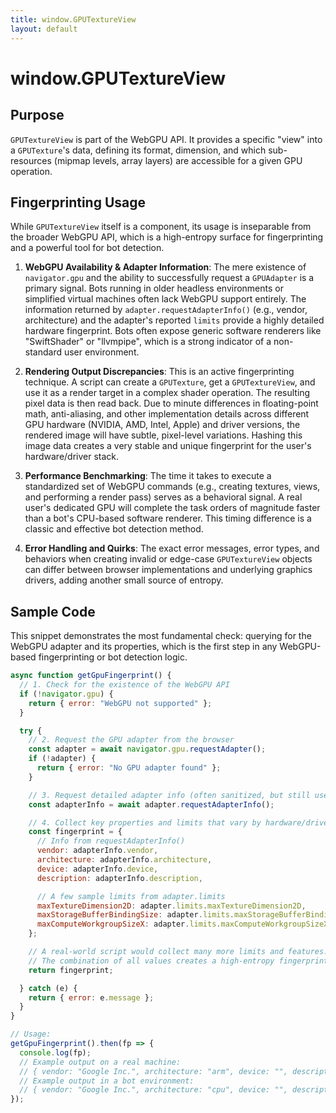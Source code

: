 ```yaml
---
title: window.GPUTextureView
layout: default
---
```

# window.GPUTextureView
## Purpose
`GPUTextureView` is part of the WebGPU API. It provides a specific "view" into a `GPUTexture`'s data, defining its format, dimension, and which sub-resources (mipmap levels, array layers) are accessible for a given GPU operation.

## Fingerprinting Usage
While `GPUTextureView` itself is a component, its usage is inseparable from the broader WebGPU API, which is a high-entropy surface for fingerprinting and a powerful tool for bot detection.

1.  **WebGPU Availability & Adapter Information**: The mere existence of `navigator.gpu` and the ability to successfully request a `GPUAdapter` is a primary signal. Bots running in older headless environments or simplified virtual machines often lack WebGPU support entirely. The information returned by `adapter.requestAdapterInfo()` (e.g., vendor, architecture) and the adapter's reported `limits` provide a highly detailed hardware fingerprint. Bots often expose generic software renderers like "SwiftShader" or "llvmpipe", which is a strong indicator of a non-standard user environment.

2.  **Rendering Output Discrepancies**: This is an active fingerprinting technique. A script can create a `GPUTexture`, get a `GPUTextureView`, and use it as a render target in a complex shader operation. The resulting pixel data is then read back. Due to minute differences in floating-point math, anti-aliasing, and other implementation details across different GPU hardware (NVIDIA, AMD, Intel, Apple) and driver versions, the rendered image will have subtle, pixel-level variations. Hashing this image data creates a very stable and unique fingerprint for the user's hardware/driver stack.

3.  **Performance Benchmarking**: The time it takes to execute a standardized set of WebGPU commands (e.g., creating textures, views, and performing a render pass) serves as a behavioral signal. A real user's dedicated GPU will complete the task orders of magnitude faster than a bot's CPU-based software renderer. This timing difference is a classic and effective bot detection method.

4.  **Error Handling and Quirks**: The exact error messages, error types, and behaviors when creating invalid or edge-case `GPUTextureView` objects can differ between browser implementations and underlying graphics drivers, adding another small source of entropy.

## Sample Code
This snippet demonstrates the most fundamental check: querying for the WebGPU adapter and its properties, which is the first step in any WebGPU-based fingerprinting or bot detection logic.

```javascript
async function getGpuFingerprint() {
  // 1. Check for the existence of the WebGPU API
  if (!navigator.gpu) {
    return { error: "WebGPU not supported" };
  }

  try {
    // 2. Request the GPU adapter from the browser
    const adapter = await navigator.gpu.requestAdapter();
    if (!adapter) {
      return { error: "No GPU adapter found" };
    }

    // 3. Request detailed adapter info (often sanitized, but still useful)
    const adapterInfo = await adapter.requestAdapterInfo();

    // 4. Collect key properties and limits that vary by hardware/driver
    const fingerprint = {
      // Info from requestAdapterInfo()
      vendor: adapterInfo.vendor,
      architecture: adapterInfo.architecture,
      device: adapterInfo.device,
      description: adapterInfo.description,

      // A few sample limits from adapter.limits
      maxTextureDimension2D: adapter.limits.maxTextureDimension2D,
      maxStorageBufferBindingSize: adapter.limits.maxStorageBufferBindingSize,
      maxComputeWorkgroupSizeX: adapter.limits.maxComputeWorkgroupSizeX,
    };

    // A real-world script would collect many more limits and features.
    // The combination of all values creates a high-entropy fingerprint.
    return fingerprint;

  } catch (e) {
    return { error: e.message };
  }
}

// Usage:
getGpuFingerprint().then(fp => {
  console.log(fp);
  // Example output on a real machine:
  // { vendor: "Google Inc.", architecture: "arm", device: "", description: "Apple M1", ... }
  // Example output in a bot environment:
  // { vendor: "Google Inc.", architecture: "cpu", device: "", description: "SwiftShader", ... }
});
```